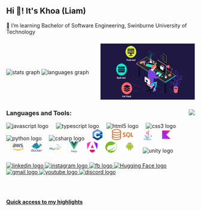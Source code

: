 <h2 align="left">Hi 👋! It's Khoa (Liam)</h2>
🌱 I’m learning Bachelor of Software Engineering, Swinburne University of Technology

###

<div style="display: flex; align-items: center;">
  <div style="flex: 1;">
    <img src="https://github-readme-stats.vercel.app/api?username=Lelekhoa1812&hide_title=false&hide_rank=false&show_icons=true&include_all_commits=true&count_private=true&disable_animations=false&theme=dracula&locale=en&hide_border=false" height="150" alt="stats graph"  />
      <img src="https://github-readme-stats.vercel.app/api/top-langs?username=Lelekhoa1812&locale=en&hide_title=false&layout=compact&card_width=320&langs_count=5&theme=dracula&hide_border=false" height="150" alt="languages graph"/>
  </div>
  <div style="flex: 1;">
    <img src="io.gif" style="height: 150px;"  />
  </div>
</div>

###

<img align="right" height="150" src="[https://i.imgflip.com/65efzo.gif](https://www.google.com/url?sa=i&url=https%3A%2F%2Fwww.newus.in%2Ffullstack-pro%3Fcourse%3DFull%2520Stack%2520pro%26path%3D%2Fstatic%2Fmedia%2Fdata-science-brochure.ce4df7d2334783dc4662.pdf&psig=AOvVaw17k2EgWJSF5EwMwPlwTb42&ust=1713336115464000&source=images&cd=vfe&opi=89978449&ved=0CBEQjRxqFwoTCJiUx8aQxoUDFQAAAAAdAAAAABAR)"  />

###

<h3 align="left">Languages and Tools:</h3>
<div align="left">
  <img src="https://cdn.jsdelivr.net/gh/devicons/devicon/icons/javascript/javascript-original.svg" height="30" alt="javascript logo"  />
  <img width="12" />
  <img src="https://cdn.jsdelivr.net/gh/devicons/devicon/icons/typescript/typescript-original.svg" height="30" alt="typescript logo"  />
  <img width="12" />
  <img src="https://cdn.jsdelivr.net/gh/devicons/devicon/icons/html5/html5-original.svg" height="30" alt="html5 logo"  />
  <img width="12" />
  <img src="https://cdn.jsdelivr.net/gh/devicons/devicon/icons/css3/css3-original.svg" height="30" alt="css3 logo"  />
  <img width="12" />
  <img src="https://cdn.jsdelivr.net/gh/devicons/devicon/icons/python/python-original.svg" height="30" alt="python logo"  />
  <img width="12" />
  <img src="https://cdn.jsdelivr.net/gh/devicons/devicon/icons/csharp/csharp-original.svg" height="30" alt="csharp logo"  />
  <img width="12"/> 
  <img src="https://raw.githubusercontent.com/devicons/devicon/master/icons/cplusplus/cplusplus-original.svg" height="30" alt="cpp logo" />
   <img width="12" />
  <img src="sql.png" height="30" alt="sql logo"  />
   <img width="12" />
  <img src="https://github.com/devicons/devicon/blob/6910f0503efdd315c8f9b858234310c06e04d9c0/icons/java/java-original.svg?plain=1" height="30" alt="java logo"  />
  <img width="12" />
  <img src="https://github.com/devicons/devicon/blob/6910f0503efdd315c8f9b858234310c06e04d9c0/icons/kotlin/kotlin-original.svg?plain=1" height="30" alt="kotlin logo"  />
   <img width="12" />
</div>
<div align="left">
  <img width="12" />
  <img src="https://raw.githubusercontent.com/devicons/devicon/master/icons/amazonwebservices/amazonwebservices-original-wordmark.svg" height="30" alt="aws logo"  />
  <img width="12" />
  <img src="https://raw.githubusercontent.com/devicons/devicon/master/icons/docker/docker-original-wordmark.svg" height="30" alt="docker logo"  />
  <img width="12" />
  <img src="https://raw.githubusercontent.com/devicons/devicon/master/icons/mysql/mysql-original-wordmark.svg" height="30" alt="mysql logo"  />
  <img width="12" />
  <img src="https://raw.githubusercontent.com/devicons/devicon/master/icons/vuejs/vuejs-original-wordmark.svg" height="30" alt="vuejs logo"  />
    <img width="12" />
  <img src="https://github.com/devicons/devicon/blob/6910f0503efdd315c8f9b858234310c06e04d9c0/icons/angular/angular-original.svg" height="30" alt="angular logo"  />
      <img width="12" />
  <img src="https://github.com/devicons/devicon/blob/6910f0503efdd315c8f9b858234310c06e04d9c0/icons/spring/spring-original.svg" height="30" alt="spring logo"  />
  <img width="12" />
  <img src="https://raw.githubusercontent.com/devicons/devicon/master/icons/android/android-original-wordmark.svg" height="30" alt="android logo"  />
  <img width="12" />
  <img src="https://www.vectorlogo.zone/logos/unity3d/unity3d-icon.svg" height="30" alt="unity logo"  />
</div>

###

<div align="left">
  <a href="https://www.linkedin.com/in/dang-khoa-le-96a6332a8/">
    <img src="https://img.shields.io/static/v1?message=LinkedIn&logo=linkedin&label=&color=0077B5&logoColor=white&labelColor=&style=for-the-badge" height="35" alt="linkedin logo"  />
  </a>
  <a href="https://www.instagram.com/lele_khoa/?hl=vi">
    <img src="https://img.shields.io/static/v1?message=Instagram&logo=instagram&label=&color=E4405F&logoColor=white&labelColor=&style=for-the-badge" height="35" alt="instagram logo"  />
  </a>
  <a href="https://www.facebook.com/profile.php?id=100041701211241">
    <img src="https://img.shields.io/badge/Facebook-%231877F2.svg?style=for-the-badge&logo=Facebook&logoColor=white" height="35" alt="fb logo"  />
  </a>
  <a href="https://huggingface.co/BinKhoaLe1812">
  <img src="https://img.shields.io/badge/HuggingFace-%23FFAE00.svg?style=for-the-badge&logo=huggingface&logoColor=white" height="35" alt="Hugging Face logo" />
  </a>
  <a href="https://lelekhoa1812.github.io/Lelekhoa1812/email_contact.html" target="_blank">
    <img src="https://img.shields.io/static/v1?message=Gmail&logo=gmail&label=&color=D14836&logoColor=white&labelColor=&style=for-the-badge" height="35" alt="gmail logo"  />
  </a>
  <a href="https://youtube.com/@KhoaLe-ol8sy?si=cOMhbTGrwf7OiBKK">
    <img src="https://img.shields.io/static/v1?message=Youtube&logo=youtube&label=&color=FF0000&logoColor=white&labelColor=&style=for-the-badge" height="35" alt="youtube logo"  />
  </a>
  <a href="https://discord.com/channels/@me/1222391142172201021">
    <img src="https://img.shields.io/static/v1?message=Discord&logo=discord&label=&color=7289DA&logoColor=white&labelColor=&style=for-the-badge" height="35" alt="discord logo"  />
  </a>
</div>

###

<br clear="both">

###

<a href="https://lelekhoa1812.github.io/My-Profile/My%20Profile/" align="left"><b>Quick access to my highlights</b></a>

